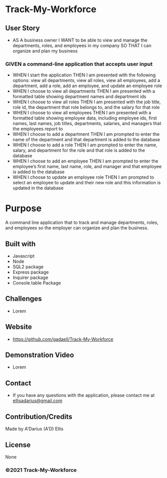# Track-My-Workforce

<!-- ![Screenshot](./public/assets/css/images/screenshot-note-taker.PNG) -->

## User Story

- AS A business owner
  I WANT to be able to view and manage the departments, roles, and employees in my company
  SO THAT I can organize and plan my business

### GIVEN a command-line application that accepts user input

- WHEN I start the application
  THEN I am presented with the following options: view all departments, view all roles, view all employees, add a department, add a role, add an employee, and update an employee role
- WHEN I choose to view all departments
  THEN I am presented with a formatted table showing department names and department ids
- WHEN I choose to view all roles
  THEN I am presented with the job title, role id, the department that role belongs to, and the salary for that role
- WHEN I choose to view all employees
  THEN I am presented with a formatted table showing employee data, including employee ids, first names, last names, job titles, departments, salaries, and managers that the employees report to
- WHEN I choose to add a department
  THEN I am prompted to enter the name of the department and that department is added to the database
- WHEN I choose to add a role
  THEN I am prompted to enter the name, salary, and department for the role and that role is added to the database
- WHEN I choose to add an employee
  THEN I am prompted to enter the employee’s first name, last name, role, and manager and that employee is added to the database
- WHEN I choose to update an employee role
  THEN I am prompted to select an employee to update and their new role and this information is updated in the database

# Purpose

A command line application that to track and manage departments, roles, and employees so the employer can organize and plan the business.

## Built with

- Javascript
- Node
- SQL2 package
- Express package
- Inquirer package
- Console.table Package

## Challenges

- Lorem

## Website

- https://github.com/gadaell/Track-My-Workforce

## Demonstration Video

- Lorem

## Contact

- If you have any questions with the application, please contact me at ellisadarius@gmail.com

## Contribution/Credits

Made by A'Darius (A'D) Ellis

## License

None

### ©️2021 Track-My-Workforce
